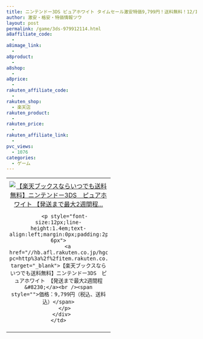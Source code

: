 ```yaml
---
title: ニンテンドー3DS ピュアホワイト タイムセール激安特価9,799円！送料無料！12/1(月)14時〜
author: 激安・格安・特価情報ツウ
layout: post
permalink: /game/3ds-979912114.html
a8affiliate_code:
  -
a8image_link:
  -
a8product:
  -
a8shop:
  -
a8price:
  -
rakuten_affiliate_code:
  -
rakuten_shop:
  - 楽天店
rakuten_product:
  -
rakuten_price:
  -
rakuten_affiliate_link:
  -
pvc_views:
  - 1076
categories:
  - ゲーム
---
```

<table border="0" cellpadding="0" cellspacing="0">
  <tr>
    <td valign="top">
      <div style="border:1px none;margin:0px;padding:6px 0px;width:260px;text-align:center;float:left">
        <a href="//hb.afl.rakuten.co.jp/hgc/012cde47.e006c961.05c4d760.e09cc467/?pc=http%3a%2f%2fitem.rakuten.co.jp%2fbook%2f12486148%2f%3fscid%3daf_link_tbl&m=http%3a%2f%2fm.rakuten.co.jp%2fbook%2fi%2f16644010%2f" target="_blank"><img src="//hbb.afl.rakuten.co.jp/hgb/?pc=http%3a%2f%2fthumbnail.image.rakuten.co.jp%2f%400_mall%2fbook%2fcabinet%2f0798%2f4902370520798.jpg%3f_ex%3d240x240&m=http%3a%2f%2fthumbnail.image.rakuten.co.jp%2f%400_mall%2fbook%2fcabinet%2f0798%2f4902370520798.jpg" alt="【楽天ブックスならいつでも送料無料】ニンテンドー3DS　ピュアホワイト 【発送まで最大2週間程..." border="0" style="margin:0px;padding:0px" /></a>

        <p style="font-size:12px;line-height:1.4em;text-align:left;margin:0px;padding:2px 6px">
          <a href="//hb.afl.rakuten.co.jp/hgc/012cde47.e006c961.05c4d760.e09cc467/?pc=http%3a%2f%2fitem.rakuten.co.jp%2fbook%2f12486148%2f%3fscid%3daf_link_tbl&m=http%3a%2f%2fm.rakuten.co.jp%2fbook%2fi%2f16644010%2f" target="_blank">【楽天ブックスならいつでも送料無料】ニンテンドー3DS　ピュアホワイト 【発送まで最大2週間程&#8230;</a><br /><span style="">価格：9,799円（税込、送料込）</span>
        </p>
      </div>
    </td>
  </tr>
</table>